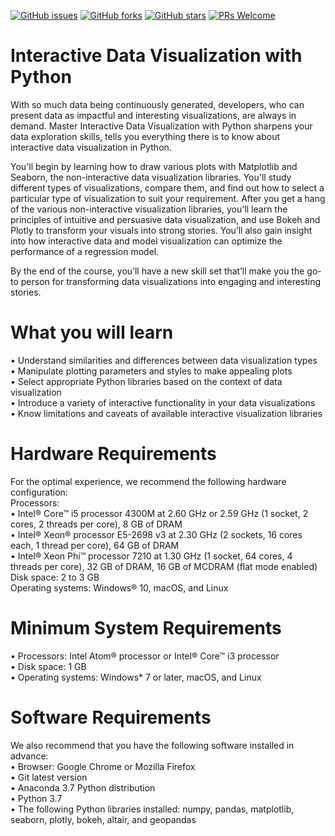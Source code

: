 
[![GitHub issues](https://img.shields.io/github/issues/TrainingByPackt/Interactive-Data-Visualization-with-Python.svg)](https://github.com/TrainingByPackt/Interactive-Data-Visualization-with-Python/issues)
[![GitHub forks](https://img.shields.io/github/forks/TrainingByPackt/Interactive-Data-Visualization-with-Python.svg)](https://github.com/TrainingByPackt/Interactive-Data-Visualization-with-Python/network)
[![GitHub stars](https://img.shields.io/github/stars/TrainingByPackt/Interactive-Data-Visualization-with-Python.svg)](https://github.com/TrainingByPackt/Interactive-Data-Visualization-with-Python/stargazers)
[![PRs Welcome](https://img.shields.io/badge/PRs-welcome-brightgreen.svg)](https://github.com/TrainingByPackt/Interactive-Data-Visualization-with-Python/pulls)

# Interactive Data Visualization with Python

With so much data being continuously generated, developers, who can present data as impactful and interesting visualizations, are always in demand. Master Interactive Data Visualization with Python sharpens your data exploration skills, tells you everything there is to know about interactive data visualization in Python.

You'll begin by learning how to draw various plots with Matplotlib and Seaborn, the non-interactive data visualization libraries. You'll study different types of visualizations, compare them, and find out how to select a particular type of visualization to suit your requirement. After you get a hang of the various non-interactive visualization libraries, you'll learn the principles of intuitive and persuasive data visualization, and use Bokeh and Plotly to transform your visuals into strong stories. You’ll also gain insight into how interactive data and model visualization can optimize the performance of a regression model.

By the end of the course, you’ll have a new skill set that’ll make you the go-to person for transforming data visualizations into engaging and interesting stories.

# What you will learn

•	Understand similarities and differences between data visualization types<br>
•	Manipulate plotting parameters and styles to make appealing plots<br>
•	Select appropriate Python libraries based on the context of data visualization<br>
•	Introduce a variety of interactive functionality in your data visualizations<br>
•	Know limitations and caveats of available interactive visualization libraries

# Hardware Requirements

For the optimal experience, we recommend the following hardware configuration: <br>
Processors:<br>
•	Intel® Core™ i5 processor 4300M at 2.60 GHz or 2.59 GHz (1 socket, 2 cores, 2 threads per core), 8 GB of DRAM<br>
•	Intel® Xeon® processor E5-2698 v3 at 2.30 GHz (2 sockets, 16 cores each, 1 thread per core), 64 GB of DRAM<br>
•	Intel® Xeon Phi™ processor 7210 at 1.30 GHz (1 socket, 64 cores, 4 threads per core), 32 GB of DRAM, 16 GB of MCDRAM (flat mode enabled)<br>
Disk space: 2 to 3 GB<br>
Operating systems: Windows® 10, macOS, and Linux<br>

# Minimum System Requirements

•	Processors: Intel Atom® processor or Intel® Core™ i3 processor<br>
•	Disk space: 1 GB<br>
•	Operating systems: Windows* 7 or later, macOS, and Linux

# Software Requirements

We also recommend that you have the following software installed in advance:<br> 
•	Browser: Google Chrome or Mozilla Firefox<br>
•	Git latest version <br>
•	Anaconda 3.7 Python distribution<br> 
•	Python 3.7<br>
•	The following Python libraries installed: numpy, pandas, matplotlib, seaborn, 
plotly, bokeh, altair, and geopandas

